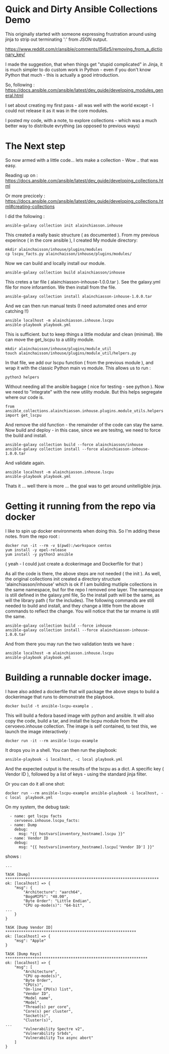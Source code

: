 # Quick and Dirty Ansible Collections Demo

This originally started with someone expressing frustration around using jinja to strip out terminating ':'
from JSON output. 

https://www.reddit.com/r/ansible/comments/l5j6z5/removing_from_a_dictionary_key/

I made the suggestion, that when things get "stupid complicated" in Jinja, it is much simpler to do 
custom work in Python - even if you don't know Python that much - this is actually a good introduction.

So, following : https://docs.ansible.com/ansible/latest/dev_guide/developing_modules_general.html

I set about creating my first pass - all was well with the world except - I could not release it as it was in the core modules. 

I posted my code, with a note, to explore collections - which was a much better way to distribute evrything (as opposed to previous ways)

# The Next step

So now armed with a little code... lets make a collection - Wow .. that was easy.

Reading up on : https://docs.ansible.com/ansible/latest/dev_guide/developing_collections.html


Or more precicely : https://docs.ansible.com/ansible/latest/dev_guide/developing_collections.html#creating-collections

I did the following : 

    ansible-galaxy collection init alainchiasson.inhouse

This created a really basic structure ( as documented ). From my previous experince ( in the core ansible ), I created My module directory:

    mkdir alainchaisson/inhouse/plugins/modules
    cp lscpu_facts.py alainchaisson/inhouse/plugins/modules/

Now we can build and locally install our module.

    ansible-galaxy collection build alainchiasson/inhouse 

This cretes a tar file ( alainchiasson-inhouse-1.0.0.tar ). See the galaxy.yml file for more inforamtion. We then install from the file.

    ansible-galaxy collection install alainchiasson-inhouse-1.0.0.tar

And we can then run manual tests (I need automated ones and error catching !!)

    ansible localhost -m alainchiasson.inhouse.lscpu
    ansible-playbook playbook.yml

This is sufficient. but to keep things a little modular and clean (minimal). We can move the get_lscpu to a utility module.

    mkdir alainchaisson/inhouse/plugins/module_util
    touch alainchaisson/inhouse/plugins/module_util/helpers.py

In that file, we add our lscpu function ( from the previous module ), and wrap it with the classic Python main vs module. This allows us to run : 

    python3 helpers

Without needing all the ansible bagage ( nice for testing - see python ). Now we need to "integrate" with the new utility module. But this helps segregate where our code is.

    from ansible_collections.alainchiasson.inhouse.plugins.module_utils.helpers import get_lscpu

And remove the old function - the remainder of the code can stay the same. Now build and deploy - in this case, since we are tesitng, we need to force the build and install.

    ansible-galaxy collection build --force alainchiasson/inhouse 
    ansible-galaxy collection install --force alainchiasson-inhouse-1.0.0.tar

And validate again.

    ansible localhost -m alainchiasson.inhouse.lscpu
    ansible-playbook playbook.yml

Thats it ... well there is more ... the goal was to get around unitelligible jinja.

# Getting it running from the repo via docker 

I like to spin up docker environments when doing this. So I'm adding these notes. from the repo root :

    docker run -it --rm -v $(pwd):/workspace centos
    yum install -y epel-release
    yum install -y python3 ansible

( yeah - I could just create a dcokerimage and Dockerfile for that )

As all the code is there, the above steps are not needed ( the init ). As well, the original collections init created a directory structure 'alainchiasson/inhouse' 
which is ok if I am building mutliple collections in the same namespace, but for the repo I removed one layer. The namespace is still defined in the galaxy.yml file,
So the install path will be the same, as will the library path ( for the includes). The following commands are still needed to build and install, and they change a 
little from the above commands to reflect the change. You will notice that the tar mname is still the same.

    ansible-galaxy collection build --force inhouse 
    ansible-galaxy collection install --force alainchiasson-inhouse-1.0.0.tar

And from there you may run the two validation tests we have : 

    ansible localhost -m alainchiasson.inhouse.lscpu
    ansible-playbook playbook.yml

# Building a runnable docker image.

I have also added a dockerfile that will package the above steps to build a dockerimage that runs to demonstrate the playbook.

    docker build -t ansible-lscpu-example .

This will build a fedora based image with python and ansible. It will also copy the code, build a tar, and install the lscpu module from the cervoevo.inhouse collection. The image is self contained, to test this, we launch the image interactively : 

    docker run -it --rm ansible-lscpu-example

It drops you in a shell. You can then run the playbook:

    ansible-playbook -i localhost, -c local playbook.yml

And the expected output is the results of the lscpu as a dict. A specific key ( Vendor ID ), followed by a list of keys - using the standard jinja filter.

Or you can do it all one shot:

    docker run --rm ansible-lscpu-example ansible-playbook -i localhost, -c local  playbook.yml

On my system, the debug task:

```
  - name: get lscpu facts
    cervoevo.inhouse.lscpu_facts:
  - name: Dump
    debug:
      msg: "{{ hostvars[inventory_hostname].lscpu }}"
  - name: Vendor ID
    debug:
      msg: "{{ hostvars[inventory_hostname].lscpu['Vendor ID'] }}"

```

shows :

```
...

TASK [Dump] ********************************************************************
ok: [localhost] => {
    "msg": {
        "Architecture": "aarch64",
        "BogoMIPS": "48.00",
        "Byte Order": "Little Endian",
        "CPU op-mode(s)": "64-bit",
...
    }
}

TASK [Dump Vendor ID] **********************************************************
ok: [localhost] => {
    "msg": "Apple"
}

TASK [Dump Keys] ***************************************************************
ok: [localhost] => {
    "msg": [
        "Architecture",
        "CPU op-mode(s)",
        "Byte Order",
        "CPU(s)",
        "On-line CPU(s) list",
        "Vendor ID",
        "Model name",
        "Model",
        "Thread(s) per core",
        "Core(s) per cluster",
        "Socket(s)",
        "Cluster(s)",
...
        "Vulnerability Spectre v2",
        "Vulnerability Srbds",
        "Vulnerability Tsx async abort"
    ]
}

```


